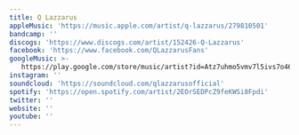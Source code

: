 ```yaml
---
title: Q Lazzarus
appleMusic: 'https://music.apple.com/artist/q-lazzarus/279810501'
bandcamp: ''
discogs: 'https://www.discogs.com/artist/152426-Q-Lazzarus'
facebook: 'https://www.facebook.com/QLazzarusFans'
googleMusic: >-
   https://play.google.com/store/music/artist?id=Atz7uhmo5vmv7l5ivs7o46yrxqa
instagram: ''
soundcloud: 'https://soundcloud.com/qlazzarusofficial'
spotify: 'https://open.spotify.com/artist/2EOrSEDPcZ9feKWSi8Fpdi'
twitter: ''
website: ''
youtube: ''
---
```

